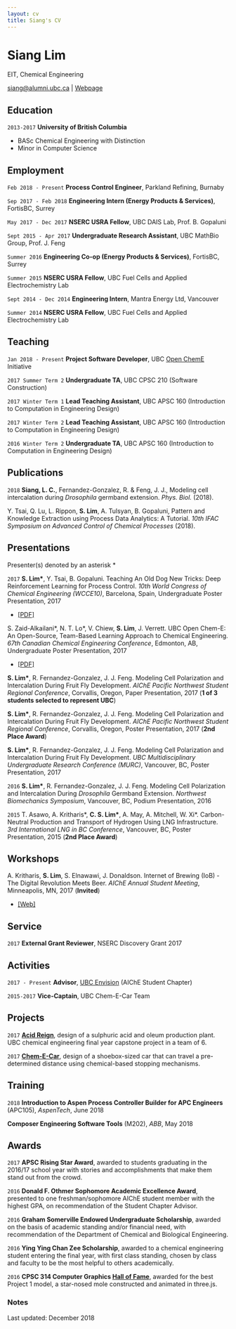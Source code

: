 ```yaml
---
layout: cv
title: Siang's CV
---
```

# Siang Lim
EIT, Chemical Engineering

<div id="webaddress">
<a href="mailto:siang@alumni.ubc.ca">siang@alumni.ubc.ca</a>
| <a href="https://www.siang.ca">Webpage</a>
</div>


## Education

`2013-2017`
__University of British Columbia__

- BASc Chemical Engineering with Distinction
- Minor in Computer Science

## Employment

`Feb 2018 - Present`
__Process Control Engineer__, Parkland Refining, Burnaby

`Sep 2017 - Feb 2018`
__Engineering Intern (Energy Products & Services)__, FortisBC, Surrey

`May 2017 - Dec 2017`
__NSERC USRA Fellow__, UBC DAIS Lab, Prof. B. Gopaluni

`Sept 2015 - Apr 2017`
__Undergraduate Research Assistant__, UBC MathBio Group, Prof. J. Feng

`Summer 2016`
__Engineering Co-op (Energy Products & Services)__, FortisBC, Surrey

`Summer 2015`
__NSERC USRA Fellow__, UBC Fuel Cells and Applied Electrochemistry Lab

`Sept 2014 - Dec 2014`
__Engineering Intern__, Mantra Energy Ltd, Vancouver

`Summer 2014`
__NSERC USRA Fellow__, UBC Fuel Cells and Applied Electrochemistry Lab

## Teaching

`Jan 2018 - Present`
__Project Software Developer__, UBC [Open ChemE](http://opencheme.github.io) Initiative

`2017 Summer Term 2`
__Undergraduate TA__, UBC CPSC 210 (Software Construction)

`2017 Winter Term 1`
__Lead Teaching Assistant__, UBC APSC 160 (Introduction to Computation in Engineering Design)

`2017 Winter Term 2`
__Lead Teaching Assistant__, UBC APSC 160 (Introduction to Computation in Engineering Design)

`2016 Winter Term 2`
__Undergraduate TA__, UBC APSC 160 (Introduction to Computation in Engineering Design)

## Publications
`2018`
**Siang, L. C.**, Fernandez-Gonzalez, R. & Feng, J. J., Modeling cell intercalation during *Drosophila* germband extension. *Phys. Biol.* (2018).

Y. Tsai, Q. Lu, L. Rippon, **S. Lim**, A. Tulsyan, B. Gopaluni, Pattern and Knowledge Extraction using Process Data Analytics: A Tutorial. *10th IFAC Symposium on Advanced Control of Chemical Processes* (2018).

## Presentations
Presenter(s) denoted by an asterisk *

`2017`
**S. Lim\***, Y. Tsai, B. Gopaluni. Teaching An Old Dog New Tricks: Deep Reinforcement Learning for Process Control. *10th World Congress of Chemical Engineering (WCCE10)*, Barcelona, Spain, Undergraduate Poster Presentation, 2017 
- [[PDF]](https://figshare.com/articles/Teaching_An_Old_Dog_New_Tricks_Deep_Reinforcement_Learning_for_Process_Control/5632081)

S. Zaid-Alkailani\*, N. T. Lo\*, V. Chiew, **S. Lim**, J. Verrett. UBC Open Chem-E: An Open-Source, Team-Based Learning Approach to Chemical Engineering. *67th Canadian Chemical Engineering Conference*, Edmonton, AB, Undergraduate Poster Presentation, 2017
- [[PDF]](https://doi.org/10.6084/m9.figshare.5632213.v1)

**S. Lim\***, R. Fernandez-Gonzalez, J. J. Feng. Modeling Cell Polarization and Intercalation During Fruit Fly Development. *AIChE Pacific Northwest Student Regional Conference*, Corvallis, Oregon, Paper Presentation, 2017 (**1 of 3 students selected to represent UBC**)

**S. Lim\***, R. Fernandez-Gonzalez, J. J. Feng. Modeling Cell Polarization and Intercalation During Fruit Fly Development. *AIChE Pacific Northwest Student Regional Conference*, Corvallis, Oregon, Poster Presentation, 2017 (**2nd Place Award**)

**S. Lim\***, R. Fernandez-Gonzalez, J. J. Feng. Modeling Cell Polarization and Intercalation During Fruit Fly Development. *UBC Multidisciplinary Undergraduate Research Conference (MURC)*, Vancouver, BC, Poster Presentation, 2017

`2016`
**S. Lim\***, R. Fernandez-Gonzalez, J. J. Feng. Modeling Cell Polarization and Intercalation During *Drosophila* Germband Extension. *Northwest Biomechanics Symposium*, Vancouver, BC, Podium Presentation, 2016

`2015`
T. Asawo, A. Kritharis\*, **C. S. Lim\***, A. May, A. Mitchell, W. Xi\*. Carbon-Neutral Production and Transport of Hydrogen Using LNG Infrastructure. *3rd International LNG in BC Conference*, Vancouver, BC, Poster Presentation, 2015 (**2nd Place Award**)

## Workshops
A. Kritharis, **S. Lim**, S. Elnawawi, J. Donaldson. Internet of Brewing (IoB) - The Digital Revolution Meets Beer. *AIChE Annual Student Meeting*, Minneapolis, MN, 2017 (**Invited**)
- [[Web]](http://beer.ubcchemecar.com/)

## Service
`2017`
__External Grant Reviewer__, NSERC Discovery Grant 2017

## Activities
`2017 - Present`
**Advisor**, [UBC Envision](https://www.ubcenvision.com) (AIChE Student Chapter)

`2015-2017`
**Vice-Captain**, UBC Chem-E-Car Team

## Projects
`2017`
**[Acid Reign](https://acidreign.mnbolson.com)**, design of a sulphuric acid and oleum production plant. UBC chemical engineering final year capstone project in a team of 6.

`2017`
**[Chem-E-Car](https://www.ubcenvision.com)**, design of a shoebox-sized car that can travel a pre-determined distance using chemical-based stopping mechanisms.

## Training
`2018`
__Introduction to Aspen Process Controller Builder for APC Engineers__ (APC105), *AspenTech*, June 2018

__Composer Engineering Software Tools__ (M202), *ABB*, May 2018

## Awards
`2017`
**APSC Rising Star Award**, awarded to students graduating in the 2016/17 school year with stories and accomplishments that make them stand out from the crowd.

`2016`
**Donald F. Othmer Sophomore Academic Excellence Award**, presented to one freshman/sophomore AIChE student member with the highest GPA, on recommendation of the Student Chapter Advisor.

`2016`
**Graham Somerville Endowed Undergraduate Scholarship**, awarded on the basis of academic standing and/or financial need, with recommendation of the Department of Chemical and Biological Engineering.

`2016`
**Ying Ying Chan Zee Scholarship**, awarded to a chemical engineering student entering the final year, with first class standing, chosen by class and faculty to be the most helpful to others academically.

`2016`
**CPSC 314 Computer Graphics [Hall of Fame](http://www.ugrad.cs.ubc.ca/~cs314/Vjan2016/p1hof/)**, awarded for the best Project 1 model, a star-nosed mole constructed and animated in three.js.


### Notes

Last updated: December 2018


